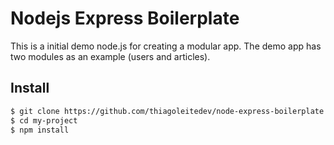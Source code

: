 # Nodejs Express Boilerplate

This is a initial demo node.js for creating a modular app. The demo app has two modules as an example (users and articles).

## Install

```sh
$ git clone https://github.com/thiagoleitedev/node-express-boilerplate my-project
$ cd my-project
$ npm install
```